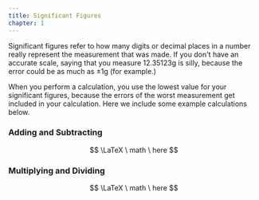 ```yaml
---
title: Significant Figures
chapter: 1
---
```


Significant figures refer to how many digits or decimal places in a number really represent the measurement that was made. If you don't have an accurate scale, saying that you measure 12.35123g is silly, because the error could be as much as ±1g (for example.)

When you perform a calculation, you use the lowest value for your significant figures, because the errors of the worst measurement get included in your calculation. Here we include some example calculations below.

### Adding and Subtracting

$$
\LaTeX \ math \ here
$$

### Multiplying and Dividing

$$
\LaTeX \ math \ here
$$